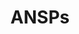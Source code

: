 ---
layout: ansps-index
title: ANSPs
permalink: /metadata/ANSP/
excerpt: "The Index of ANSPs Definitions"
---